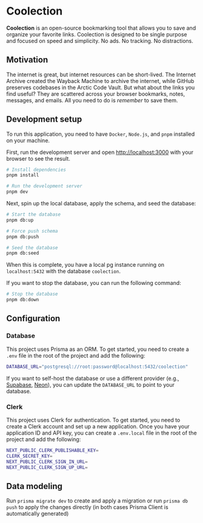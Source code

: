 # Coolection

**Coolection** is an open-source bookmarking tool that allows you to save and organize your favorite links. Coolection is designed to be single purpose and focused on speed and simplicity. No ads. No tracking. No distractions.

## Motivation

The internet is great, but internet resources can be short-lived. The Internet Archive created the Wayback Machine to archive the internet, while GitHub preserves codebases in the Arctic Code Vault. But what about the links you find useful? They are scattered across your browser bookmarks, notes, messages, and emails. All you need to do is _remember_ to save them.

## Development setup

To run this application, you need to have `Docker`, `Node.js`, and `pnpm` installed on your machine.

First, run the development server and open [http://localhost:3000](http://localhost:3000) with your browser to see the result.

```bash
# Install dependencies
pnpm install

# Run the development server
pnpm dev
```

Next, spin up the local database, apply the schema, and seed the database:

```bash
# Start the database
pnpm db:up

# Force push schema
pnpm db:push

# Seed the database
pnpm db:seed
```

When this is complete, you have a local pg instance running on `localhost:5432` with the database `coolection`.

If you want to stop the database, you can run the following command:

```bash
# Stop the database
pnpm db:down
```

## Configuration

### Database

This project uses Prisma as an ORM. To get started, you need to create a `.env` file in the root of the project and add the following:

```bash
DATABASE_URL="postgresql://root:password@localhost:5432/coolection"
```

If you want to self-host the database or use a different provider (e.g., [Supabase](https://supabase.com/database), [Neon](https://neon.tech)), you can update the `DATABASE_URL` to point to your database.

### Clerk

This project uses Clerk for authentication. To get started, you need to create a Clerk account and set up a new application. Once you have your application ID and API key, you can create a `.env.local` file in the root of the project and add the following:

```bash
NEXT_PUBLIC_CLERK_PUBLISHABLE_KEY=
CLERK_SECRET_KEY=
NEXT_PUBLIC_CLERK_SIGN_IN_URL=
NEXT_PUBLIC_CLERK_SIGN_UP_URL=
```

## Data modeling

Run `prisma migrate dev` to create and apply a migration or run `prisma db push` to apply the changes directly (in both cases Prisma Client is automatically generated)
